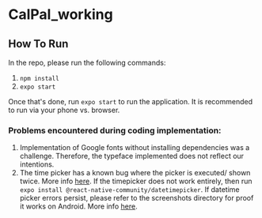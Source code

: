 # CalPal_working

## How To Run

In the repo, please run the following commands:

1. `npm install`
2. `expo start`

Once that's done, run `expo start` to run the application. It is recommended to run via your phone vs.  browser.

### Problems encountered during coding implementation: 
1. Implementation of Google fonts without installing dependencies was a challenge. Therefore, the typeface implemented does not reflect our intentions.
2. The time picker has a known bug where the picker is executed/ shown twice. More info [here](https://github.com/mmazzarolo/react-native-modal-datetime-picker/issues/355). If the timepicker does not work entirely, then run `expo install @react-native-community/datetimepicker`. If datetime picker errors persist, please refer to the screenshots directory for proof it works on Android. More info [here](https://github.com/react-native-datetimepicker/datetimepicker).